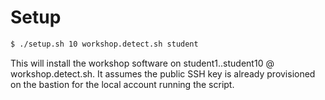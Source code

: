 # Setup

```bash
$ ./setup.sh 10 workshop.detect.sh student
```

This will install the workshop software on student1..student10 @ workshop.detect.sh. It assumes the public SSH key is already provisioned on the bastion for the local account running the script.
